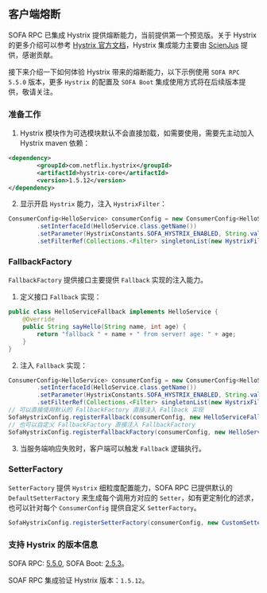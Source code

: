 ## 客户端熔断

SOFA RPC 已集成 Hystrix 提供熔断能力，当前提供第一个预览版。关于 Hystrix 的更多介绍可以参考 [Hystrix 官方文档](https://github.com/Netflix/Hystrix)，Hystrix 集成能力主要由 [ScienJus](https://github.com/ScienJus) 提供，感谢贡献。

接下来介绍一下如何体验 Hystrix 带来的熔断能力，以下示例使用 `SOFA RPC 5.5.0` 版本，更多 `Hystrix` 的配置及 `SOFA Boot` 集成使用方式将在后续版本提供，敬请关注。

### 准备工作

1. Hystrix 模块作为可选模块默认不会直接加载，如需要使用，需要先主动加入 Hystrix maven 依赖：
```xml
<dependency>
        <groupId>com.netflix.hystrix</groupId>
        <artifactId>hystrix-core</artifactId>
        <version>1.5.12</version>
</dependency>
```
2. 显示开启 `Hystrix` 能力，注入 `HystrixFilter`：
```java
ConsumerConfig<HelloService> consumerConfig = new ConsumerConfig<HelloService>()
        .setInterfaceId(HelloService.class.getName())
        .setParameter(HystrixConstants.SOFA_HYSTRIX_ENABLED, String.valueOf(true))
        .setFilterRef(Collections.<Filter> singletonList(new HystrixFilter()));
```

### FallbackFactory

`FallbackFactory` 提供接口主要提供 `Fallback` 实现的注入能力。

1. 定义接口 `Fallback` 实现：
```java
public class HelloServiceFallback implements HelloService {
    @Override
    public String sayHello(String name, int age) {
        return "fallback " + name + " from server! age: " + age;
    }
}
```
2. 注入 `Fallback` 实现：
```java
ConsumerConfig<HelloService> consumerConfig = new ConsumerConfig<HelloService>()
        .setInterfaceId(HelloService.class.getName())
        .setParameter(HystrixConstants.SOFA_HYSTRIX_ENABLED, String.valueOf(true))
        .setFilterRef(Collections.<Filter> singletonList(new HystrixFilter()));
// 可以直接使用默认的 FallbackFactory 直接注入 Fallback 实现
SofaHystrixConfig.registerFallback(consumerConfig, new HelloServiceFallback());
// 也可以自定义 FallbackFactory 直接注入 FallbackFactory
SofaHystrixConfig.registerFallbackFactory(consumerConfig, new HelloServiceFallbackFactory());
```
3. 当服务端响应失败时，客户端可以触发 `Fallback` 逻辑执行。

### SetterFactory

`SetterFactory` 提供 `Hystrix` 细粒度配置能力，SOFA RPC 已提供默认的 `DefaultSetterFactory` 来生成每个调用方对应的 `Setter`，如有更定制化的述求，也可以针对每个 `ConsumerConfig` 提供自定义 `SetterFactory`。
```java
SofaHystrixConfig.registerSetterFactory(consumerConfig, new CustomSetterFactory());
```

### 支持 Hystrix 的版本信息

SOFA RPC: [5.5.0](https://github.com/alipay/sofa-rpc/releases), SOFA Boot: [2.5.3](https://github.com/alipay/sofa-boot/releases/)。

SOAF RPC 集成验证 Hystrix 版本：`1.5.12`。